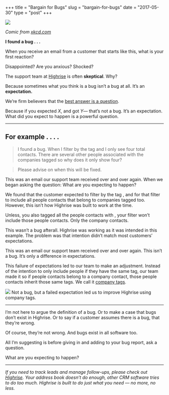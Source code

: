 +++
title = "Bargain for Bugs"
slug = "bargain-for-bugs"
date = "2017-05-30"
type = "post"
+++ 

![](https://cdn-images-1.medium.com/max/1600/1*zjcT_Fy9Gh1BpsWfAMQ0PQ.png)

*Comic from [xkcd.com](https://xkcd.com/1163/)*

**I found a bug . . .**

When you receive an email from a customer that starts like this, what is your
first reaction?

Disappointed? Are you anxious? Shocked?

The support team at [Highrise](https://highrisehq.com/) is often **skeptical**.
Why?

Because sometimes what you think is a bug isn’t a bug at all. It’s an
**expectation.**

We’re firm believers that the [best answer is a
question](https://medium.com/@cjgallo/the-best-answer-is-a-question-a5484265cc70).

Because if you expected *X*, and got *Y*— that’s not a bug. It’s an
expectation. What did you expect to happen is a powerful question.

*****

## For example . . . .

> I found a bug. When I filter by the tag  and I only see four total contacts.
> There are several other people associated with the companies tagged  so why does
it only show four?

> Please advise on when this will be fixed.

This was an email our support team received over and over again. When we began
asking the question: What are you expecting to happen?

We found that the customer expected to filter by the tag , and for that filter
to include all people contacts that belong to companies tagged  too. However,
this isn’t how Highrise was built to work at the time.

Unless, you also tagged all the people contacts with , your filter won’t include
those people contacts. Only the company contacts.

This wasn’t a bug afterall. Highrise was working as it was intended in this
example. The problem was that intention didn’t match most customers’
expectations.

This was an email our support team received over and over again. This isn’t a
bug. It’s only a difference in expectations.

This failure of expectations led to our team to make an adjustment. Instead of
the intention to only include people if they have the same tag, our team made it
so if people contacts belong to a company contact, those people contacts inherit
those same tags. We call it [company
tags](https://help.highrisehq.com/contacts/better-tags/#company-tags).

![](https://cdn-images-1.medium.com/max/1600/1*WLQeor2ic-fVL1oFMup1tA.gif)
<span class="figcaption_hack">Not a bug, but a failed expectation led us to improve Highrise using company
tags.</span>

*****

I’m not here to argue the definition of a bug. Or to make a case that bugs don’t
exist in Highrise. Or to say if a customer assumes there is a bug, that they’re
wrong.

Of course, they’re not wrong. And bugs exist in all software too.

All I’m suggesting is before giving in and adding to your bug report, ask a
question.

What are you expecting to happen?

*****

*If you need to track leads and manage follow-ups, please check out [Highrise](https://highrisehq.com/). Your address book doesn’t do enough, other CRM software tries to do too much. Highrise is built to do just what you need — no more, no less.*



